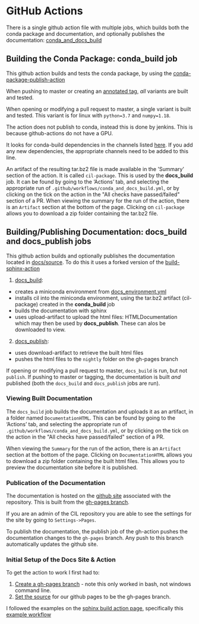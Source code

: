 # GitHub Actions

There is a single github action file with multiple jobs, which builds both the conda package and documentation, and optionally publishes the documentation: [conda_and_docs_build](https://github.com/TomographicImaging/CIL/blob/master/.github/workflows/conda_and_docs_build.yml) 

## Building the Conda Package: conda_build job
This github action builds and tests the conda package, by using the [conda-package-publish-action](https://github.com/paskino/conda-package-publish-action)

When pushing to master or creating an [annotated tag](https://git-scm.com/book/en/v2/Git-Basics-Tagging), *all* variants are built and tested.

When opening or modifying a pull request to master, a single variant is built and tested. This variant is for linux with `python=3.7` and `numpy=1.18`.

The action does not publish to conda, instead this is done by jenkins. This is because github-actions do not have a GPU.

It looks for conda-build dependencies in the channels listed [here](https://github.com/TomographicImaging/CIL/blob/master/.github/workflows/conda_build.yml#L25). If you add any new dependencies, the appropriate channels need to be added to this line.

An artifact of the resulting tar.bz2 file is made available in the 'Summary' section of the action. It is called `cil-package`. This is used by the **docs_build** job. It can be found by going to the ‘Actions’ tab, and selecting the appropriate run of `.github/workflows/conda_and_docs_build.yml`, or by clicking on the tick on the action in the "All checks have passed/failed" section of a PR. When viewing the summary for the run of the action, there is an `Artifact` section at the bottom of the page. Clicking on `cil-package` allows you to download a zip folder containing the tar.bz2 file.

## Building/Publishing Documentation: docs_build and docs_publish jobs

This github action builds and optionally publishes the documentation located in [docs/source](https://github.com/TomographicImaging/CIL/tree/master/docs/source). To do this it uses a forked version of the [build-sphinx-action](https://github.com/lauramurgatroyd/build-sphinx-action)

1. [docs_build](https://github.com/TomographicImaging/CIL/blob/master/.github/workflows/docs_build_and_publish.yml#L12): 
-  creates a miniconda environment from [docs_environment.yml](https://github.com/TomographicImaging/CIL/blob/master/.github/workflows/docs/docs_environment.yml)
-  installs cil into the miniconda environment, using the tar.bz2 artifact (cil-package) created in the **conda_build** job
-  builds the documentation with sphinx
-  uses upload-artifact to upload the html files: HTMLDocumentation which may then be used by **docs_publish**. These can alos be downloaded to view.

2. [docs_publish](https://github.com/TomographicImaging/CIL/blob/master/.github/workflows/docs_build_and_publish.yml#L40):
-  uses download-artifact to retrieve the built html files
-  pushes the html files to the `nightly` folder on the gh-pages branch

If opening or modifying a pull request to master, `docs_build` is run, but not `publish`.
If pushing to master or tagging, the documentation is built *and* published (both the `docs_build` and `docs_publish` jobs are run).

### Viewing Built Documentation
The `docs_build` job builds the documentation and uploads it as an artifact, in a folder named `DocumentationHTML`.
This can be found by going to the ‘Actions’ tab, and selecting the appropriate run of `.github/workflows/conda_and_docs_build.yml`, or by clicking on the tick on the action in the "All checks have passed/failed" section of a PR.

When viewing the `Summary` for the run of the action, there is an `Artifact` section at the bottom of the page.
Clicking on `DocumentationHTML` allows you to download a zip folder containing the built html files. This allows you to preview the documentation site before it is published.

### Publication of the Documentation
The documentation is hosted on the [github site](https://tomographicimaging.github.io/CIL/) associated with the repository.
This is built from the [gh-pages branch](https://github.com/TomographicImaging/CIL/tree/gh-pages). 

If you are an admin of the CIL repository you are able to see the settings for the site by going to `Settings->Pages`.

To publish the documentation, the publish job of the gh-action pushes the documentation changes to the `gh-pages` branch.
Any push to this branch automatically updates the github site.

### Initial Setup of the Docs Site & Action
To get the action to work I first had to:
1. [Create a gh-pages branch](https://gist.github.com/ramnathv/2227408) - note this only worked in bash, not windows command line.
2. [Set the source](https://github.com/TomographicImaging/CIL/settings/pages) for our github pages to be the gh-pages branch.

I followed the examples on the [sphinx build action page](https://github.com/marketplace/actions/sphinx-build), specifically this [example workflow](https://github.com/ammaraskar/sphinx-action-test/blob/master/.github/workflows/default.yml)

